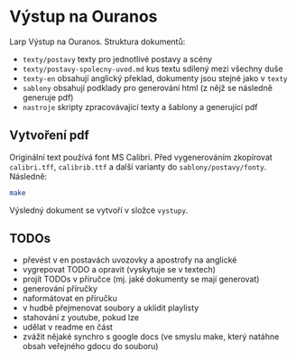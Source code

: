 
# Výstup na Ouranos

Larp Výstup na Ouranos. Struktura dokumentů:

- `texty/postavy` texty pro jednotlivé postavy a scény
- `texty/postavy-spolecny-uvod.md` kus textu sdílený mezi všechny duše
- `texty-en` obsahují anglický překlad, dokumenty jsou stejné jako v `texty`
- `sablony` obsahují podklady pro generování html (z nějž se následně generuje pdf)
- `nastroje` skripty zpracovávající texty a šablony a generující pdf

## Vytvoření pdf

Originální text používá font MS Calibri. Před vygenerováním zkopírovat `calibri.tff`, `calibrib.ttf` a další varianty do `sablony/postavy/fonty`. Následně:

```bash
make
```
Výsledný dokument se vytvoří v složce `vystupy`.

## TODOs

- převést v en postavách uvozovky a apostrofy na anglické
- vygrepovat TODO a opravit (vyskytuje se v textech)
- projít TODOs v příručce (mj. jaké dokumenty se mají generovat)
- generování příručky
- naformátovat en příručku
- v hudbě přejmenovat soubory a uklidit playlisty
- stahování z youtube, pokud lze
- udělat v readme en část
- zvážit nějaké synchro s google docs (ve smyslu make, který natáhne obsah veřejného gdocu do souboru)
